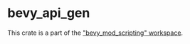 # bevy_api_gen

This crate is a part of the ["bevy_mod_scripting" workspace](https://github.com/makspll/bevy_mod_scripting).